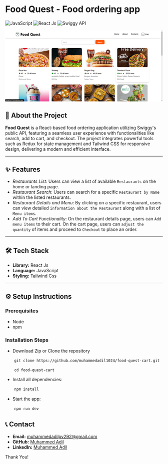 # Food Quest - Food ordering app

![JavaScript](https://img.shields.io/badge/JavaScript-yellow) ![React Js](https://img.shields.io/badge/React%20Js-61dafb) ![Swiggy API](https://img.shields.io/badge/Swiggy%20Public%20API-FC8019)

![Demo App](/src/assets/demo-foodquest.png)

## 🧐 About the Project

**Food Quest** is a React-based food ordering application utilizing Swiggy's public API, featuring a seamless user experience with functionalities like search, add to cart, and checkout. The project integrates powerful tools such as Redux for state management and Tailwind CSS for responsive design, delivering a modern and efficient interface.

---

## ✨ Features

- *Restaurants List*: Users can view a list of available `Restaurants` on the home or landing page.
- *Restaurant Search*: Users can search for a specific `Restaurant by Name` within the listed restaurants.
- *Restaurant Details and Menu*: By clicking on a specific restaurant, users can view detailed `information about the Restaurant` along with a list of `Menu items`.
- *Add To Cart Functionality*: On the restaurant details page, users can `Add menu items` to their cart. On the cart page, users can `adjust the quantity` of items and proceed to `Checkout` to place an order.

---

## 🛠️ Tech Stack

- **Library:** React Js
- **Language:** JavaScript
- **Styling:** Tailwind Css

---

## ⚙️ Setup Instructions

### Prerequisites
- Node
- npm
  
### Installation Steps

* Download Zip or Clone the repository
```shell
    git clone https://github.com/muhammedadil1024/food-quest-cart.git
```

```shell
    cd food-quest-cart
```

* Install all dependencies:
```js
    npm install
```

*  Start the app:
```js
    npm run dev
```

## 📞 Contact

- **Email:** [muhammedadilpv292@gmail.com](mailto:muhammedadilpv292@gmail.com)
- **GitHub:** [Muhammed Adil](https://github.com/muhammedadil1024)
- **LinkedIn:** [Muhammed Adil](https://www.linkedin.com/in/mhd-adil292/)

Thank You!
